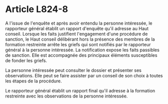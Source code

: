 # Article L824-8

<p>A l'issue de l'enquête et après avoir entendu la personne intéressée, le rapporteur général établit un rapport d'enquête qu'il adresse au Haut conseil. Lorsque les faits justifient l'engagement d'une procédure de sanction, le Haut conseil délibérant hors la présence des membres de la formation restreinte arrête les griefs qui sont notifiés par le rapporteur général à la personne intéressée. La notification expose les faits passibles de sanction. Elle est accompagnée des principaux éléments susceptibles de fonder les griefs.</p><p>La personne intéressée peut consulter le dossier et présenter ses observations. Elle peut se faire assister par un conseil de son choix à toutes les étapes de la procédure.</p><p>Le rapporteur général établit un rapport final qu'il adresse à la formation restreinte avec les observations de la personne intéressée.</p>